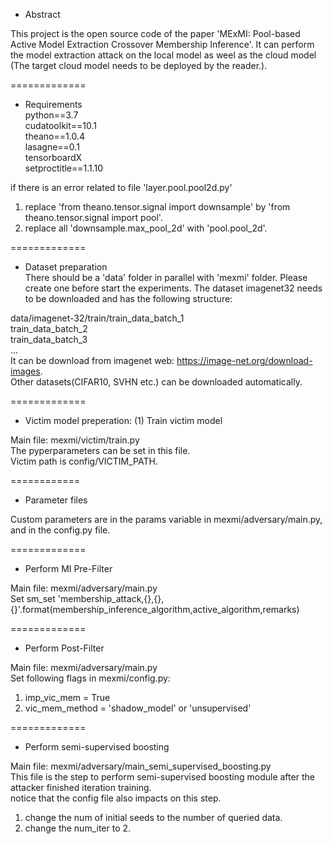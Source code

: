- Abstract  
  
This project is the open source code of the paper 'MExMI: Pool-based Active Model Extraction Crossover Membership Inference'. It can perform the model extraction attack on the local model as weel as the cloud model (The target cloud model needs to be deployed by the reader.).

=============  
- Requirements  
python==3.7  
cudatoolkit==10.1  
theano==1.0.4  
lasagne==0.1  
tensorboardX  
setproctitle==1.1.10  
  
if there is an error related to file 'layer.pool.pool2d.py'  
1) replace 'from theano.tensor.signal import downsample' by 'from theano.tensor.signal import pool'. 
2) replace all 'downsample.max_pool_2d' with 'pool.pool_2d'. 

=============  
- Dataset preparation  
There should be a 'data' folder in parallel with 'mexmi' folder. Please create one before start the experiments.
The dataset imagenet32 needs to be downloaded and has the following structure:

data/imagenet-32/train/train_data_batch_1  
                       train_data_batch_2  
                       train_data_batch_3  
                       ...  
It can be download from imagenet web: https://image-net.org/download-images.  
Other datasets(CIFAR10, SVHN etc.) can be downloaded automatically.

=============  
- Victim model preperation: (1) Train victim model  

Main file: mexmi/victim/train.py  
The pyperparameters can be set in this file.  
Victim path is config/VICTIM_PATH.  

============
- Parameter files  
  
Custom parameters are in the params variable in mexmi/adversary/main.py, and in the config.py file.  

=============  
- Perform MI Pre-Filter  
  
Main file: mexmi/adversary/main.py  
Set sm_set 'membership_attack,{},{},{}'.format(membership_inference_algorithm,active_algorithm,remarks)  

=============  
- Perform Post-Filter  
  
Main file: mexmi/adversary/main.py  
Set following flags in mexmi/config.py:
1. imp_vic_mem = True  
2. vic_mem_method = 'shadow_model' or 'unsupervised'  
  
=============  
- Perform semi-supervised boosting  

Main file: mexmi/adversary/main_semi_supervised_boosting.py  
This file is the step to perform semi-supervised boosting module after the attacker finished iteration training.  
notice that the config file also impacts on this step.  
1. change the num of initial seeds to the number of queried data.  
2. change the num_iter to 2.  
